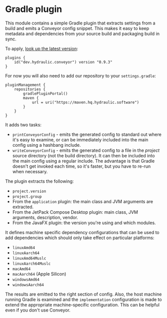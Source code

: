 # Gradle plugin

This module contains a simple Gradle plugin that extracts settings from a build and emits a Conveyor config snippet. This makes it easy
to keep metadata and dependencies from your source build and packaging build in sync.

To apply, [look up the latest version](https://plugins.gradle.org/plugin/dev.hydraulic.conveyor):

```
plugins {
    id("dev.hydraulic.conveyor") version "0.9.3"
}
```

For now you will also need to add our repository to your `settings.gradle`:

```
pluginManagement {
    repositories {
        gradlePluginPortal()
        maven {
            url = uri("https://maven.hq.hydraulic.software")
        }
    }
}
```

It adds two tasks:

* `printConveyorConfig` - emits the generated config to standard out where it's easy to examine, or can be immediately included into the
  main config using a hashbang include.
* `writeConveyorConfig` - emits the generated config to a file in the _project_ source directory (not the build directory). It can then be
  included into the main config using a regular include. The advantage is that Gradle doesn't get invoked each time, so it's faster, but
  you have to re-run when necessary.

The plugin extracts the following:

* `project.version`
* `project.group`
* From the `application` plugin: the main class and JVM arguments are extracted.
* From the JetPack Compose Desktop plugin: main class, JVM arguments, description, vendor.
* From the JavaFX plugin: the version you're using and which modules.

It defines machine specific dependency configurations that can be used to add dependencies which should only take effect on particular
platforms:

* `linuxAmd64`
* `linuxAarch64`
* `linuxAmd64Muslc`
* `linuxAarch64Muslc`
* `macAmd64`
* `macAarch64` (Apple Silicon)
* `windowsAmd64`
* `windowsAarch64`

The results are emitted to the right section of config. Also, the host machine running Gradle is examined and the `implementation`
configuration is made to extend the appropriate machine-specific configuration. This can be helpful even if you don't use Conveyor.
